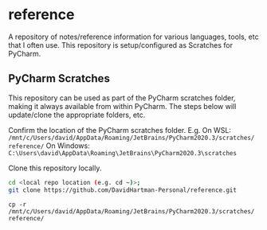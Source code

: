 # reference
A repository of notes/reference information for various languages, tools, etc that I often use.  This repository is setup/configured as Scratches for PyCharm.

## PyCharm Scratches

This repository can be used as part of the PyCharm scratches folder, making it always available from within PyCharm.  The steps below will update/clone the appropriate folders, etc.

Confirm the location of the PyCharm scratches folder.  E.g.
On WSL:
`/mnt/c/Users/david/AppData/Roaming/JetBrains/PyCharm2020.3/scratches/ reference/`
On Windows:
`C:\Users\david\AppData\Roaming\JetBrains\PyCharm2020.3\scratches`

Clone this repository locally.

```bash
cd <local repo location (e.g. cd ~)>;
git clone https://github.com/DavidHartman-Personal/reference.git
```

`cp -r /mnt/c/Users/david/AppData/Roaming/JetBrains/PyCharm2020.3/scratches/ reference/`
